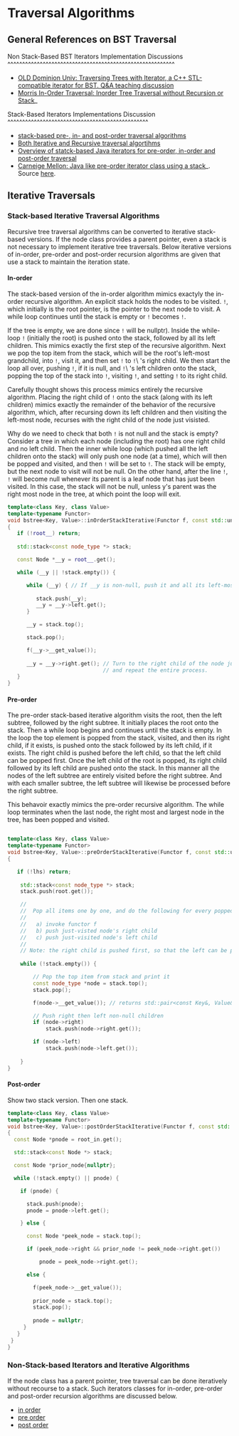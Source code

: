 Traversal Algorithms
====================

General References on BST Traversal
-----------------------------------

Non Stack-Based BST Iterators Implementation Discussions
^^^^^^^^^^^^^^^^^^^^^^^^^^^^^^^^^^^^^^^^^^^^^^^^^^^^^^^^^

* [OLD Dominion Univ: Traversing Trees with Iterator, a C++ STL-compatible iterator for BST. Q&A teaching discussion](https://www.cs.odu.edu/~zeil/cs361/latest/Public/treetraversal/index.html)
* [Morris In-Order Traversal: Inorder Tree Traversal without Recursion or Stack](http://www.geeksforgeeks.org/inorder-tree-traversal-without-recursion/)_

Stack-Based Iterators Implementations Discussion
^^^^^^^^^^^^^^^^^^^^^^^^^^^^^^^^^^^^^^^^^^^^^^^^

* [stack-based pre-, in- and post-order traversal algorithms](https://prismoskills.appspot.com/lessons/Binary_Trees/Traversal_without_recursion.jsp)
* [Both Iterative and Recursive traversal algortihms](https://cs.gmu.edu/~kauffman/teaching-samples/cs310/11-tree-recursion.pdf)
* [Overview of statck-based Java iterators for pre-order, in-order and post-order traversal](http://courses.cs.vt.edu/~cs3114/Fall17/barnette/notes/Tree-Iterators.pdf)
* [Carneige Mellon: Java like pre-order iterator class using a stack](https://www.cs.cmu.edu/~adamchik/15-121/lectures/Trees/trees.html)_. Source [here](https://www.cs.cmu.edu/~adamchik/15-121/lectures/Trees/code/).

Iterative Traversals
--------------------

### Stack-based Iterative Traversal Algorithms

Recursive tree traversal algorithms can be converted to iterative stack-based versions. If the node class provides a parent pointer, even a stack is not necessary to implement iterative tree traversals. Below iterative versions of in-order, pre-order and post-order recursion algorithms
are given that use a stack to maintain the iteration state.

#### In-order

The stack-based version of the in-order algorithm mimics exactyly the in-order recursive algorithm. An explicit stack holds the nodes to be visited. `!`,  which initially is the root pointer, is the pointer to the next node to visit. A while loop continues until the stack is empty
or `!` becomes `!`. 

If the tree is empty, we are done since `!` will be nullptr). Inside the while-loop `!` (initially the root) is pushed onto the stack, followed by all its left children. This mimics exactly the first step of the recursive algorithm. Next we pop the top item from the stack, which will
be the root's left-most grandchild, into `!`, visit it, and then set `!` to `!`\ 's right child. We then start the loop all over, pushing `!`, if it is null, and `!`\ 's left children onto the stack, popping the top of the stack into `!`, visiting `!`, and
setting `!` to its right child.

Carefully thought shows this process mimics entirely the recursive algorithm. Placing the right child of `!` onto the stack (along with its left children) mimics exactly the remainder of the behavior of the recursive algorithm, which, after recursing down its left children and then
visiting the left-most node, recurses with the right child of the node just visisted.

Why do we need to check that both `!` is not null and the stack is empty?  Consider a tree in which each node (including the root) has one right child and no left child. Then the inner while loop (which pushed all the left children onto the stack) will only push one node (at a time), which will
then be popped and visited, and then `!` will be set to `!`.  The stack will be empty, but the next node to visit will not be null. On the other hand, after the line `!`, `!` will become null whenever its parent is a leaf node that has just been
visited. In this case, the stack will not be null, unless y's parent was the right most node in the tree, at which point the loop will exit. 

```cpp
template<class Key, class Value>
template<typename Functor>
void bstree<Key, Value>::inOrderStackIterative(Functor f, const std::unique_ptr<Node>& root__) const noexcept
{
   if (!root__) return;
   
   std::stack<const node_type *> stack;

   const Node *__y = root__.get();

   while (__y || !stack.empty()) { 

      while (__y) { // If __y is non-null, push it and all its left-most descendents onto the stack.
      
         stack.push(__y);
         __y = __y->left.get();
      } 

      __y = stack.top();

      stack.pop();

      f(__y->__get_value());  
      
      __y = __y->right.get(); // Turn to the right child of the node just visited. Push it onto stack
                              // and repeat the entire process. 
   }
}
```

#### Pre-order

The pre-order stack-based iterative algorithm visits the root, then the left subtree, followed by the right subtree. It initially places the root onto the stack. Then a while loop begins and continues until the stack is empty. In the loop the top element is popped from the stack,
visited, and then its right child, if it exists, is pushed onto the stack followed by its left child, if it exists. The right child is pushed before the left child, so that the left child can be popped first. Once the left child of the root is popped, its right child followed by
its left child are pushed onto the stack. In this manner all the nodes of the left subtree are entirely visited before the right subtree. And with each smaller subtree, the left subtree will likewise be processed before the right subtree. 

This behavoir exactly mimics the pre-order recursive algorithm. The while loop terminates when the last node, the right most and largest node in the tree, has been popped and visited. 

```cpp

template<class Key, class Value>
template<typename Functor>
void bstree<Key, Value>::preOrderStackIterative(Functor f, const std::unique_ptr<Node>& lhs) const noexcept
{

   if (!lhs) return;
  
    std::stack<const node_type *> stack; 
    stack.push(root.get()); 

    //
    //  Pop all items one by one, and do the following for every popped item:
    // 
    //   a) invoke functor f 
    //   b) push just-visted node's right child 
    //   c) push just-visited node's left child 
    //
    // Note: the right child is pushed first, so that the left can be popped first. 
     
    while (!stack.empty()) { 

        // Pop the top item from stack and print it 
        const node_type *node = stack.top(); 
        stack.pop(); 

        f(node->__get_value()); // returns std::pair<const Key&, Value&>

        // Push right then left non-null children 
        if (node->right) 
            stack.push(node->right.get()); 

        if (node->left)
            stack.push(node->left.get()); 
        
    } 
}
```
    
#### Post-order

Show two stack version. Then one stack.

```cpp
template<class Key, class Value>
template<typename Functor>
void bstree<Key, Value>::postOrderStackIterative(Functor f, const std::unique_ptr<Node>& root_in) const
{
  const Node *pnode = root_in.get();

  std::stack<const Node *> stack; 

  const Node *prior_node{nullptr};

  while (!stack.empty() || pnode) {

    if (pnode) {

      stack.push(pnode);
      pnode = pnode->left.get();

    } else {

      const Node *peek_node = stack.top();

      if (peek_node->right && prior_node != peek_node->right.get())

          pnode = peek_node->right.get();

      else {

        f(peek_node->__get_value());
            
        prior_node = stack.top();
        stack.pop();
 
        pnode = nullptr;
     }
   } 
 }
}
```

### Non-Stack-based Iterators and Iterative Algorithms

If the node class has a parent pointer, tree traversal can be done iteratively without recourse to a stack. Such iterators classes for in-order, pre-order and post-order recursion algorithms are discussed below.

* [in order](inorder-iter.md)
* [pre order](preorder-iter.md)
* [post order](postorder-iter.md)
